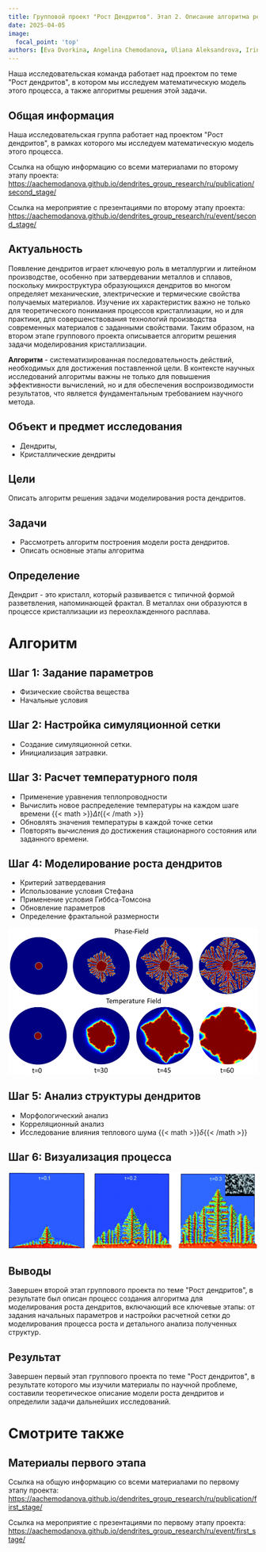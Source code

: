 ```yaml
---
title: Групповой проект "Рост Дендритов". Этап 2. Описание алгоритма решения задачи
date: 2025-04-05
image:
  focal_point: 'top'
authors: [Eva Dvorkina, Angelina Chemodanova, Uliana Aleksandrova, Irina Seregina, Ivan Volgin, Yaroslav Goloschapov]
---
```

Наша исследовательская команда работает над проектом по теме "Рост дендритов", в котором мы исследуем математическую модель этого процесса, а также алгоритмы решения этой задачи. 

<!--more-->

## Общая информация
Наша исследовательская группа работает над проектом "Рост дендритов", в рамках которого мы исследуем математическую модель этого процесса.

Ссылка на общую информацию со всеми материалами по второму этапу проекта: https://aachemodanova.github.io/dendrites_group_research/ru/publication/second_stage/

Ссылка на мероприятие с презентациями по второму этапу проекта: https://aachemodanova.github.io/dendrites_group_research/ru/event/second_stage/

## Актуальность
Появление дендритов играет ключевую роль в металлургии и литейном производстве, особенно при затвердевании металлов и сплавов, поскольку микроструктура образующихся дендритов во многом определяет механические, электрические и термические свойства получаемых материалов. Изучение их характеристик важно не только для теоретического понимания процессов кристаллизации, но и для практики, для совершенствования технологий производства современных материалов с заданными свойствами. 
Таким образом, на втором этапе группового проекта описывается алгоритм решения задачи моделирования кристаллизации. 

**Алгоритм** - систематизированная последовательность действий, необходимых для достижения поставленной цели. В контексте научных исследований алгоритмы важны не только для повышения эффективности вычислений, но и для обеспечения воспроизводимости результатов, что является фундаментальным требованием научного метода.

## Объект и предмет исследования
- Дендриты, 
- Кристаллические дендриты

## Цели

Описать алгоритм решения задачи моделирования роста дендритов.

## Задачи

- Рассмотреть алгоритм построения модели роста дендритов.
- Описать основные этапы алгоритма

## Определение

Дендрит - это кристалл, который развивается с типичной формой разветвления, напоминающей фрактал.  В металлах они образуются в процессе кристаллизации из переохлажденного расплава.


# Алгоритм

## Шаг 1: Задание параметров
- Физические свойства вещества
- Начальные условия

## Шаг 2: Настройка симуляционной сетки

- Создание симуляционной сетки.
- Инициализация затравки.

## Шаг 3: Расчет температурного поля

- Применение уравнения теплопроводности
- Вычислить новое распределение температуры на каждом шаге времени {{< math >}}$\Delta t${{< /math >}}
- Обновлять значения температуры в каждой точке сетки
- Повторять вычисления до достижения стационарного состояния или заданного времени.

## Шаг 4: Моделирование роста дендритов

- Критерий затвердевания
- Использование условия Стефана
- Применение условия Гиббса-Томсона
- Обновление параметров
- Определение фрактальной размерности

![Фазовое и температурное поле при росте дендрита](3.png)

## Шаг 5: Анализ структуры дендритов
- Морфологический анализ
- Корреляционный анализ
- Исследование влияния теплового шума {{< math >}}$\delta${{< /math >}}

## Шаг 6: Визуализация процесса

![Симуляция роста дендрита](8.png)


## Выводы
Завершен второй этап группового проекта по теме "Рост дендритов", в результате  был описан процесс создания алгоритма для моделирования роста дендритов, включающий все ключевые этапы: от задания начальных параметров и настройки расчетной сетки до моделирования процесса роста и детального анализа полученных структур. 

## Результат
Завершен первый этап группового проекта по теме "Рост дендритов", в результате которого мы изучили материалы по научной проблеме, составили теоретическое описание модели роста дендритов и определили задачи дальнейших исследований.

# Смотрите также

## Материалы первого этапа

Ссылка на общую информацию со всеми материалами по первому этапу проекта: https://aachemodanova.github.io/dendrites_group_research/ru/publication/first_stage/

Ссылка на мероприятие с презентациями по первому этапу проекта: https://aachemodanova.github.io/dendrites_group_research/ru/event/first_stage/
